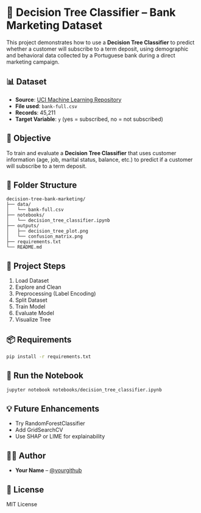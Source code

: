 # 🎯 Decision Tree Classifier – Bank Marketing Dataset

This project demonstrates how to use a **Decision Tree Classifier** to predict whether a customer will subscribe to a term deposit, using demographic and behavioral data collected by a Portuguese bank during a direct marketing campaign.

## 📊 Dataset
- **Source**: [UCI Machine Learning Repository](https://archive.ics.uci.edu/ml/datasets/Bank+Marketing)
- **File used**: `bank-full.csv`
- **Records**: 45,211
- **Target Variable**: `y` (yes = subscribed, no = not subscribed)

## 🧪 Objective
To train and evaluate a **Decision Tree Classifier** that uses customer information (age, job, marital status, balance, etc.) to predict if a customer will subscribe to a term deposit.

## 📁 Folder Structure
```
decision-tree-bank-marketing/
├── data/
│   └── bank-full.csv
├── notebooks/
│   └── decision_tree_classifier.ipynb
├── outputs/
│   ├── decision_tree_plot.png
│   └── confusion_matrix.png
├── requirements.txt
└── README.md
```

## 🔧 Project Steps
1. Load Dataset
2. Explore and Clean
3. Preprocessing (Label Encoding)
4. Split Dataset
5. Train Model
6. Evaluate Model
7. Visualize Tree

## 📦 Requirements
```bash
pip install -r requirements.txt
```

## 🚀 Run the Notebook
```bash
jupyter notebook notebooks/decision_tree_classifier.ipynb
```

## 💡 Future Enhancements
- Try RandomForestClassifier
- Add GridSearchCV
- Use SHAP or LIME for explainability

## 🧑‍💻 Author
- **Your Name** – [@yourgithub](https://github.com/yourgithub)

## 🪪 License
MIT License
